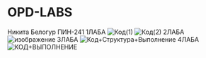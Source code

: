 # OPD-LABS

Никита Белогур ПИН-241
1ЛАБА
![Код(1)](https://github.com/user-attachments/assets/cff5d05d-af44-46c1-837e-b4bd635c742f)
![Код(2)](https://github.com/user-attachments/assets/f7bf4e42-e1b5-4fa1-940f-14c5a19ee27a)
2ЛАБА
![изображение](https://github.com/user-attachments/assets/e572a650-f48c-47ba-ad43-3345bc641910)
3ЛАБА
![Код+Структура+Выполнение](https://github.com/user-attachments/assets/8ccef717-e5dc-4a19-aadd-7383be315c94)
4ЛАБА
![КОД+ВЫПОЛНЕНИЕ](https://github.com/user-attachments/assets/3a37add5-99f3-4416-b340-fff783ca52f4)

